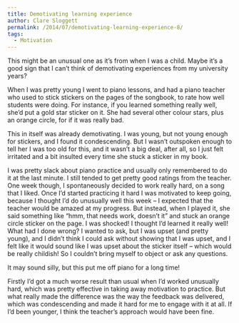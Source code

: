```yaml
---
title: Demotivating learning experience
author: Clare Sloggett
permalink: /2014/07/demotivating-learning-experience-8/
tags:
  - Motivation
---
```

This might be an unusual one as it&#8217;s from when I was a child. Maybe it&#8217;s a good sign that I can&#8217;t think of demotivating experiences from my university years?

When I was pretty young I went to piano lessons, and had a piano teacher who used to stick stickers on the pages of the songbook, to rate how well students were doing. For instance, if you learned something really well, she&#8217;d put a gold star sticker on it. She had several other colour stars, plus an orange circle, for if it was really bad.

This in itself was already demotivating. I was young, but not young enough for stickers, and I found it condescending. But I wasn&#8217;t outspoken enough to tell her I was too old for this, and it wasn&#8217;t a big deal, after all, so I just felt irritated and a bit insulted every time she stuck a sticker in my book.

I was pretty slack about piano practice and usually only remembered to do it at the last minute. I still tended to get pretty good ratings from the teacher. One week though, I spontaneously decided to work really hard, on a song that I liked. Once I&#8217;d started practicing it hard I was motivated to keep going, because I thought I&#8217;d do unusually well this week &#8211; I expected that the teacher would be amazed at my progress. But instead, when I played it, she said something like &#8220;hmm, that needs work, doesn&#8217;t it&#8221; and stuck an orange circle sticker on the page. I was shocked! I thought I&#8217;d learned it really well! What had I done wrong? I wanted to ask, but I was upset (and pretty young), and I didn&#8217;t think I could ask without showing that I was upset, and I felt like it would sound like I was upset about the sticker itself &#8211; which would be really childish! So I couldn&#8217;t bring myself to object or ask any questions.

It may sound silly, but this put me off piano for a long time!

Firstly I&#8217;d got a much worse result than usual when I&#8217;d worked unusually hard, which was pretty effective in taking away motivation to practice. But what really made the difference was the way the feedback was delivered, which was condescending and made it hard for me to engage with it at all. If I&#8217;d been younger, I think the teacher&#8217;s approach would have been fine.
